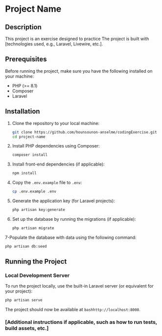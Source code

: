 # Project Name

## Description

This project is an exercise designed to practice
The project is built with [technologies used, e.g., Laravel, Livewire, etc.].

## Prerequisites

Before running the project, make sure you have the following installed on your machine:

-   PHP (>= 8.1)
-   Composer
-   Laravel

## Installation

1. Clone the repository to your local machine:

    ```bash
    git clone https://github.com/hounsounon-anselme/codingExercise.git
    cd project-name
    ```

2. Install PHP dependencies using Composer:

    ```bash
    composer install
    ```

3. Install front-end dependencies (if applicable):

    ```bash
    npm install
    ```

4. Copy the `.env.example` file to `.env`:

    ```bash
    cp .env.example .env
    ```

5. Generate the application key (for Laravel projects):

    ```bash
    php artisan key:generate
    ```

6. Set up the database by running the migrations (if applicable):

    ```bash
    php artisan migrate
    ```

7-Populate the database with data using the following command:

```bash
php artisan db:seed
```

## Running the Project

### Local Development Server

To run the project locally, use the built-in Laravel server (or equivalent for your project):

```bash
php artisan serve
```

The project should now be available at `bashhttp://localhost:8000`.

### [Additional instructions if applicable, such as how to run tests, build assets, etc.]
